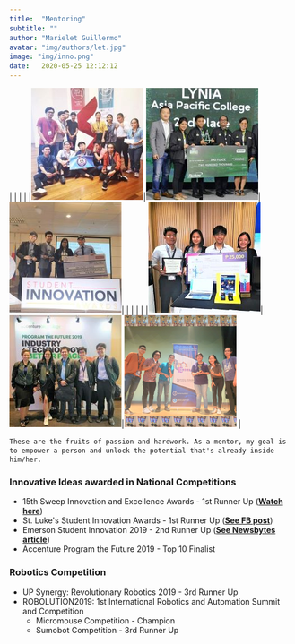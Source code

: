 ```yaml
---
title:  "Mentoring"
subtitle: ""
author: "Marielet Guillermo"
avatar: "img/authors/let.jpg"
image: "img/inno.png"
date:   2020-05-25 12:12:12
---
```


|   |   |   |   |![Team Kilabot](img/EGI.jpg)|![Team LYNIA](img/egi2.jpg)|![Team MILES](img/egi3.jpg)|
|   |   |   |   |![Team Lawin](img/egi4.jpg)|![Team Kilabot](img/egi5.jpg)|![Team Kilabot](img/egi6.png)   |

    These are the fruits of passion and hardwork. As a mentor, my goal is to empower a person and unlock the potential that's already inside him/her.


### Innovative Ideas awarded in National Competitions

+ 15th Sweep Innovation and Excellence Awards - 1st Runner Up (**[Watch here](https://www.youtube.com/watch?v=D0DZ-2PLF3w)**) 
+ St. Luke's Student Innovation Awards - 1st Runner Up (**[See FB post](https://www.facebook.com/stlukes.studentinnovation/posts/197102241257586)**) 
+ Emerson Student Innovation 2019 - 2nd Runner Up (**[See Newsbytes article](http://newsbytes.ph/2019/11/27/emerson-ph-crowns-winners-of-its-collegiate-technology-contest/)**) 
+ Accenture Program the Future 2019 - Top 10 Finalist

### Robotics Competition

+ UP Synergy: Revolutionary Robotics 2019 - 3rd Runner Up
+ ROBOLUTION2019: 1st International Robotics and Automation Summit and Competition 
    - Micromouse Competition - Champion
    - Sumobot Competition - 3rd Runner Up

